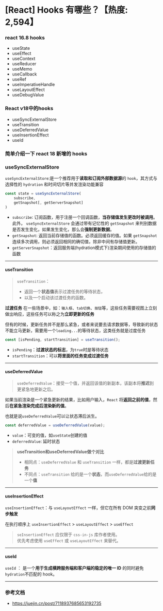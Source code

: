 # [React] Hooks 有哪些？【热度: 2,594】

### react 16.8 hooks

- useState
- useEffect
- useContext
- useReducer
- useMemo
- useCallback
- useRef
- useImperativeHandle
- useLayoutEffect
- useDebugValue


### React v18中的hooks
- useSyncExternalStore
- useTransition
- useDeferredValue
- useInsertionEffect
- useId


### 简单介绍一下 react 18 新增的 hooks

### useSyncExternalStore

`useSyncExternalStore`:是一个推荐用于**读取和订阅外部数据源**的 `hook`，其方式与选择性的 `hydration` 和时间切片等并发渲染功能兼容

```javascript
const state = useSyncExternalStore(
    subscribe,
    getSnapshot[, getServerSnapshot]
)

```

* `subscribe`: 订阅函数，用于注册一个回调函数，**当存储值发生更改时被调用**。此外， `useSyncExternalStore` 会通过带有记忆性的 `getSnapshot` 来判别数据是否发生变化，如果发生变化，那么会**强制更新数据**。
* `getSnapshot`: 返回当前存储值的函数。必须返回缓存的值。如果 `getSnapshot` 连续多次调用，则必须返回相同的确切值，除非中间有存储值更新。
* `getServerSnapshot`：返回服务端(hydration模式下)渲染期间使用的存储值的函数

---

#### useTransition

> `useTransition`：
>
> * 返回一个**状态值**表示过渡任务的等待状态，
> * 以及一个启动该过渡任务的函数。

**过渡任务** 在一些场景中，如：`输入框`、`tab切换`、`按钮`等，这些任务需要视图上立刻做出响应，这些任务可以称之为**立即更新的任务**

但有的时候，更新任务并不是那么紧急，或者来说要去请求数据等，导致新的状态不能立马更新，需要用一个`loading...`的等待状态，这类任务就是过度任务

```javascript
const [isPending, startTransition] = useTransition();

```

* `isPending`：**过渡状态的标志**，为`true`时是等待状态
* `startTransition`：可以**将里面的任务变成过渡任务**

---

#### useDeferredValue

> `useDeferredValue`：接受一个值，并返回该值的新副本，该副本将**推迟**到更紧急地更新之后。

如果当前渲染是一个紧急更新的结果，比如用户输入，`React` 将**返回之前的值**，然后**在紧急渲染完成后渲染新的值**。

也就是说`useDeferredValue`可以让状态滞后派生。

```javascript
const deferredValue = useDeferredValue(value);

```

* `value`：可变的值，如`useState`创建的值
* `deferredValue`: 延时状态

> **useTransition和useDeferredValue做个对比**
>
> * 相同点：`useDeferredValue` 和 `useTransition` 一样，都是**过渡更新任务**
> * 不同点：`useTransition` 给的是一个**状态**，而`useDeferredValue`给的是一个**值**

---

#### useInsertionEffect

`useInsertionEffect`：与 `useLayoutEffect` 一样，但它在所有 DOM 突变之前**同步触发**

在执行顺序上 `useInsertionEffect` > `useLayoutEffect` > `useEffect`

> `seInsertionEffect` 应仅限于 `css-in-js` 库作者使用。  
> 优先考虑使用 `useEffect` 或 `useLayoutEffect` 来替代。

---

#### useId

`useId` ： 是一个**用于生成横跨服务端和客户端的稳定的唯一 ID** 的同时避免`hydration`不匹配的 hook。

---


### 参考文档
- https://juejin.cn/post/7118937685653192735
